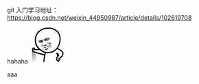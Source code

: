 git 入门学习地址：https://blog.csdn.net/weixin_44950987/article/details/102619708

hahaha ![a8ea4690b62f5daf05b396722779b776](assets/img/a8ea4690b62f5daf05b396722779b776.JPG)

aaa 